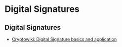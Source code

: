 # Digital Signatures
 

## Digital Signatures
* [Cryptowiki: Digital Signature basics and application](http://cryptowiki.net/index.php?title=Слепая_электронная_подпись_и_ее_применения)
